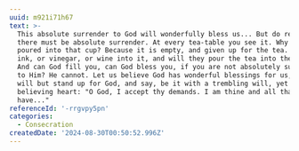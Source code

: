 ```yaml
---
uuid: m921i71h67
text: >-
  This absolute surrender to God will wonderfully bless us... But do remember,
  there must be absolute surrender. At every tea-table you see it. Why is tea
  poured into that cup? Because it is empty, and given up for the tea. But put
  ink, or vinegar, or wine into it, and will they pour the tea into the vessel?
  And can God fill you, can God bless you, if you are not absolutely surrendered
  to Him? He cannot. Let us believe God has wonderful blessings for us, if we
  will but stand up for God, and say, be it with a trembling will, yet with a
  believing heart: "O God, I accept thy demands. I am thine and all that I
  have..."
referenceId: '-rrgvpy5pn'
categories:
  - Consecration
createdDate: '2024-08-30T00:50:52.996Z'
---
```


